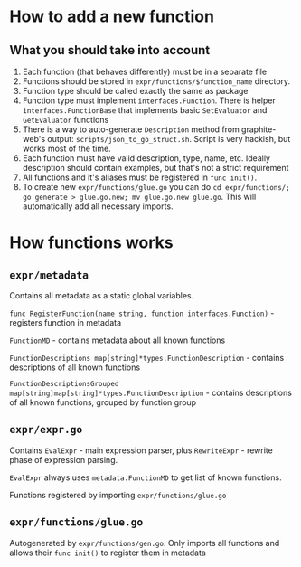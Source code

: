 How to add a new function
===

What you should take into account
---

1. Each function (that behaves differently) must be in a separate file
2. Functions should be stored in `expr/functions/$function_name` directory.
3. Function type should be called exactly the same as package
4. Function type must implement `interfaces.Function`. There is helper `interfaces.FunctionBase` that implements basic `SetEvaluator` and `GetEvaluator` functions
5. There is a way to auto-generate `Description` method from graphite-web's output: `scripts/json_to_go_struct.sh`. Script is very hackish, but works most of the time.
6. Each function must have valid description, type, name, etc. Ideally description should contain examples, but that's not a strict requirement
7. All functions and it's aliases must be registered in `func init()`.
8. To create new `expr/functions/glue.go` you can do `cd expr/functions/; go generate > glue.go.new; mv glue.go.new glue.go`. This will automatically add all necessary imports.

How functions works
===

`expr/metadata`
---
Contains all metadata as a static global variables.

`func RegisterFunction(name string, function interfaces.Function)` - registers function in metadata

`FunctionMD` - contains metadata about all known functions

`FunctionDescriptions map[string]*types.FunctionDescription` - contains descriptions of all known functions

`FunctionDescriptionsGrouped map[string]map[string]*types.FunctionDescription` - contains descriptions of all known functions, grouped by function group

`expr/expr.go`
---

Contains `EvalExpr` - main expression parser, plus `RewriteExpr` - rewrite phase of expression parsing.

`EvalExpr` always uses `metadata.FunctionMD` to get list of known functions.

Functions registered by importing `expr/functions/glue.go`

`expr/functions/glue.go`
---

Autogenerated by `expr/functions/gen.go`. Only imports all functions and allows their `func init()` to register them in metadata
